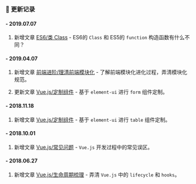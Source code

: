 ### 📝 更新记录

#### - 2019.07.07

  1. 新增文章 [ES6/类 Class](/post/es6/class) - ES6的 `Class` 和 ES5的 `function` 构造函数有什么不同？

#### - 2019.04.07

  1. 新增文章 [前端进阶/理清前端模块化](/post/advanced/clear-front-end-modular) - 了解前端模块化进化过程，弄清模块化规范。

  2. 更新文章 [Vue.js/定制组件](/post/vue/components) - 基于 `element-ui` 进行 `form` 组件定制。
  
#### - 2018.11.18

  1. 新增文章 [Vue.js/定制组件](/post/vue/components) - 基于 `element-ui` 进行 `table` 组件定制。

#### - 2018.10.01

  1. 新增文章 [Vue.js/常见问题](/post/vue/problems) - `Vue.js` 开发过程中的常见误区。

#### - 2018.06.27

  1. 新增文章 [Vue.js/生命周期梳理](/post/vue/lifecycle) - 弄清 `Vue.js` 中的 `lifecycle` 和 `hooks`。
